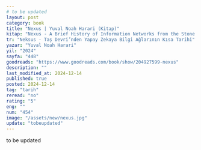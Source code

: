 ```yaml
---
# to be updated
layout: post
category: book
title: "Nexus | Yuval Noah Harari (Kitap)"
kitap: "Nexus - A Brief History of Information Networks from the Stone Age to AI"
tr: "Neksus - Taş Devri’nden Yapay Zekaya Bilgi Ağlarının Kısa Tarihi"
yazar: "Yuval Noah Harari"
yil: "2024"
sayfa: "448"
goodreads: "https://www.goodreads.com/book/show/204927599-nexus"
description: ""
last_modified_at: 2024-12-14
published: true
posted: 2024-12-14
tag: "tarih"
reread: "no"
rating: "5"
eng: ""
num: "454"
image: "/assets/new/nexus.jpg"
update: "tobeupdated"
---
```


to be updated
